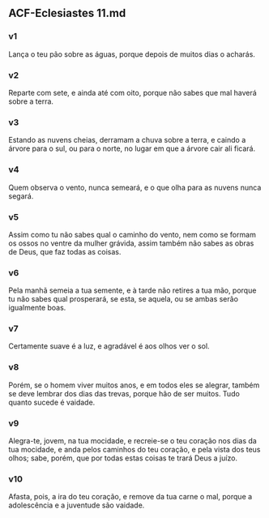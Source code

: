 ## ACF-Eclesiastes 11.md
### v1
 Lança o teu pão sobre as águas, porque depois de muitos dias o acharás.
### v2
 Reparte com sete, e ainda até com oito, porque não sabes que mal haverá sobre a terra.
### v3
 Estando as nuvens cheias, derramam a chuva sobre a terra, e caindo a árvore para o sul, ou para o norte, no lugar em que a árvore cair ali ficará.
### v4
 Quem observa o vento, nunca semeará, e o que olha para as nuvens nunca segará.
### v5
 Assim como tu não sabes qual o caminho do vento, nem como se formam os ossos no ventre da mulher grávida, assim também não sabes as obras de Deus, que faz todas as coisas.
### v6
 Pela manhã semeia a tua semente, e à tarde não retires a tua mão, porque tu não sabes qual prosperará, se esta, se aquela, ou se ambas serão igualmente boas.
### v7
 Certamente suave é a luz, e agradável é aos olhos ver o sol.
### v8
 Porém, se o homem viver muitos anos, e em todos eles se alegrar, também se deve lembrar dos dias das trevas, porque hão de ser muitos. Tudo quanto sucede é vaidade.
### v9
 Alegra-te, jovem, na tua mocidade, e recreie-se o teu coração nos dias da tua mocidade, e anda pelos caminhos do teu coração, e pela vista dos teus olhos; sabe, porém, que por todas estas coisas te trará Deus a juízo.
### v10
 Afasta, pois, a ira do teu coração, e remove da tua carne o mal, porque a adolescência e a juventude são vaidade.
